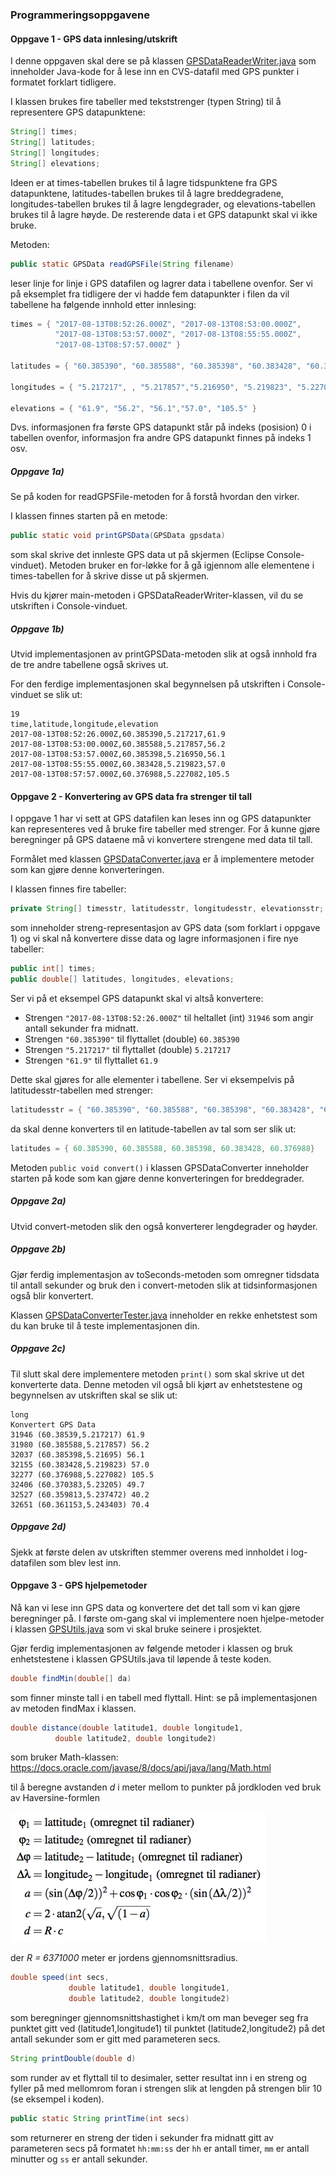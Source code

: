 ### Programmeringsoppgavene

#### Oppgave 1 - GPS data innlesing/utskrift

I denne oppgaven skal dere se på klassen [GPSDataReaderWriter.java](https://github.com/dat100hib/dat100-prosjekt/blob/master/src/no/hvl/dat100/prosjekt/GPSDataReaderWriter.java) som inneholder Java-kode for å lese inn en CVS-datafil med GPS punkter i formatet forklart tidligere.

I klassen brukes fire tabeller med tekststrenger (typen String) til å representere GPS datapunktene:

```java
String[] times;
String[] latitudes;
String[] longitudes;
String[] elevations;
```

Ideen er at times-tabellen brukes til å lagre tidspunktene fra GPS datapunktene, latitudes-tabellen brukes til å lagre breddegradene, longitudes-tabellen brukes til å lagre lengdegrader, og elevations-tabellen brukes til å lagre høyde. De resterende data i et GPS datapunkt skal vi ikke bruke.

Metoden:

```java
public static GPSData readGPSFile(String filename)  
```

leser linje for linje i GPS datafilen og lagrer data i tabellene ovenfor. Ser vi på eksemplet fra tidligere der vi hadde fem datapunkter i filen da vil tabellene ha følgende innhold etter innlesing:

```java
times = { "2017-08-13T08:52:26.000Z", "2017-08-13T08:53:00.000Z",
          "2017-08-13T08:53:57.000Z", "2017-08-13T08:55:55.000Z",
          "2017-08-13T08:57:57.000Z" }

latitudes = { "60.385390", "60.385588", "60.385398", "60.383428", "60.376988" }

longitudes = { "5.217217", , "5.217857","5.216950", "5.219823", "5.227082" }

elevations = { "61.9", "56.2", "56.1","57.0", "105.5" }

```

Dvs. informasjonen fra første GPS datapunkt står på indeks (posision) 0 i tabellen ovenfor, informasjon fra andre GPS datapunkt finnes på indeks 1 osv.

##### Oppgave 1a)

Se på koden for readGPSFile-metoden for å forstå hvordan den virker.

I klassen finnes starten på en metode:

```java
public static void printGPSData(GPSData gpsdata)
```

som skal skrive det innleste GPS data ut på skjermen (Eclipse Console-vinduet). Metoden bruker en for-løkke for å gå igjennom alle elementene i times-tabellen for å skrive disse ut på skjermen.

Hvis du kjører main-metoden i GPSDataReaderWriter-klassen, vil du se utskriften i Console-vinduet.

##### Oppgave 1b)

Utvid implementasjonen av printGPSData-metoden slik at også innhold fra de tre andre tabellene også skrives ut.

For den ferdige implementasjonen skal begynnelsen på utskriften i Console-vinduet se slik ut:

```
19
time,latitude,longitude,elevation
2017-08-13T08:52:26.000Z,60.385390,5.217217,61.9
2017-08-13T08:53:00.000Z,60.385588,5.217857,56.2
2017-08-13T08:53:57.000Z,60.385398,5.216950,56.1
2017-08-13T08:55:55.000Z,60.383428,5.219823,57.0
2017-08-13T08:57:57.000Z,60.376988,5.227082,105.5
```

#### Oppgave 2 - Konvertering av GPS data fra strenger til tall

I oppgave 1 har vi sett at GPS datafilen kan leses inn og GPS datapunkter kan representeres ved å bruke fire tabeller med strenger. For å kunne gjøre beregninger på GPS dataene må vi konvertere strengene med data til tall.

Formålet med klassen [GPSDataConverter.java](https://github.com/dat100hib/dat100-prosjekt/blob/master/src/no/hvl/dat100/prosjekt/GPSDataConverter.java) er å implementere metoder som kan gjøre denne konverteringen.

I klassen finnes fire tabeller:

```java
private String[] timesstr, latitudesstr, longitudesstr, elevationsstr;
```

som inneholder streng-representasjon av GPS data (som forklart i oppgave 1) og vi skal nå konvertere disse data og lagre informasjonen i fire nye tabeller:

```java
public int[] times;
public double[] latitudes, longitudes, elevations;
```

Ser vi på et eksempel GPS datapunkt skal vi altså konvertere:

- Strengen `"2017-08-13T08:52:26.000Z"` til heltallet (int) `31946` som angir antall sekunder fra midnatt.
- Strengen `"60.385390"` til flyttallet (double) `60.385390`
-	Strengen `"5.217217"` til flyttallet (double) `5.217217`
-	Strengen `"61.9"` til flyttallet `61.9`

Dette skal gjøres for alle elementer i tabellene. Ser vi eksempelvis på latitudesstr-tabellen med strenger:

```java
latitudesstr = { "60.385390", "60.385588", "60.385398", "60.383428", "60.376988" }
```

da skal denne konverters til en latitude-tabellen av tal som ser slik ut:

```java
latitudes = { 60.385390, 60.385588, 60.385398, 60.383428, 60.376988}
```

Metoden ```public void convert()``` i klassen GPSDataConverter inneholder starten på kode som kan gjøre denne konverteringen for breddegrader.

##### Oppgave 2a)

Utvid convert-metoden slik den også konverterer lengdegrader og høyder.

##### Oppgave 2b)

Gjør ferdig implementasjon av toSeconds-metoden som omregner tidsdata til antall sekunder og bruk den i convert-metoden slik at tidsinformasjonen også blir konvertert.

Klassen [GPSDataConverterTester.java](https://github.com/dat100hib/dat100-prosjekt/blob/master/src/no/hvl/dat100/prosjekt/test/GPSDataConverterTester.java) inneholder en rekke enhetstest som du kan bruke til å teste implementasjonen din.

##### Oppgave 2c)

Til slutt skal dere implementere metoden ```print()``` som skal skrive ut det konverterte data. Denne metoden vil også bli kjørt av enhetstestene og begynnelsen av utskriften skal se slik ut:

```
long
Konvertert GPS Data
31946 (60.38539,5.217217) 61.9
31980 (60.385588,5.217857) 56.2
32037 (60.385398,5.21695) 56.1
32155 (60.383428,5.219823) 57.0
32277 (60.376988,5.227082) 105.5
32406 (60.370383,5.23205) 49.7
32527 (60.359813,5.237472) 40.2
32651 (60.361153,5.243403) 70.4
```

##### Oppgave 2d)

Sjekk at første delen av utskriften stemmer overens med innholdet i log-datafilen som blev lest inn.

#### Oppgave 3 - GPS hjelpemetoder

Nå kan vi lese inn GPS data og konvertere det det tall som vi kan gjøre beregninger på. I første om-gang skal vi implementere noen hjelpe-metoder i klassen [GPSUtils.java](https://github.com/dat100hib/dat100-prosjekt/blob/master/src/no/hvl/dat100/prosjekt/GPSUtils.java) som vi skal bruke seinere i prosjektet.


Gjør ferdig implementasjonen av følgende metoder i klassen og bruk enhetstestene i klassen GPSUtils.java til løpende å teste koden.

```java
double findMin(double[] da)
```

som finner minste tall i en tabell med flyttall. Hint: se på implementasjonen av metoden findMax i klassen.

```java
double distance(double latitude1, double longitude1,
          double latitude2, double longitude2)
```

som bruker Math-klassen: https://docs.oracle.com/javase/8/docs/api/java/lang/Math.html

til å beregne avstanden *d* i meter mellom to punkter på jordkloden ved bruk av Haversine-formlen

![](assets/markdown-img-paste-20180909113408842.png)

der *R = 6371000* meter er jordens gjennomsnittsradius.

```java
double speed(int secs,
             double latitude1, double longitude1,        
             double latitude2, double longitude2)
```

som beregninger gjennomsnittshastighet i km/t om man beveger seg fra punktet gitt ved (latitude1,longitude1) til punktet (latitude2,longitude2) på det antall sekunder som er gitt med parameteren secs.

```java
String printDouble(double d)
```

som runder av et flyttall til to desimaler, setter resultat inn i en streng og fyller på med mellomrom foran i strengen slik at lengden på strengen blir 10 (se eksempel i koden).

```java
public static String printTime(int secs)
```

som returnerer en streng der tiden i sekunder fra midnatt gitt av parameteren secs på formatet `hh:mm:ss` der `hh` er antall timer, `mm` er antall minutter og `ss` er antall sekunder.
